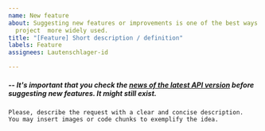 ```yaml
---
name: New feature
about: Suggesting new features or improvements is one of the best ways to make the
  project  more widely used.
title: "[Feature] Short description / definition"
labels: Feature
assignees: Lautenschlager-id

---
```


##### -- It's important that you check the [news of the latest API version](https://github.com/Lautenschlager-id/Transfromage/blob/master/CHANGELOGS.md) before suggesting new features. It might still exist.

```
Please, describe the request with a clear and concise description.
You may insert images or code chunks to exemplify the idea.
```
